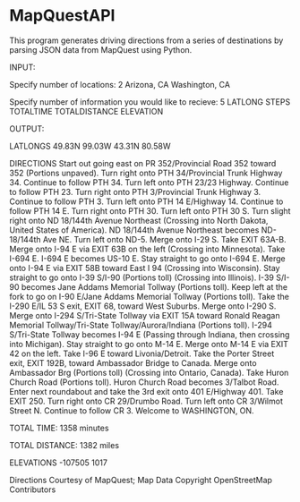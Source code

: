 # MapQuestAPI

This program generates driving directions from a series of destinations by parsing JSON data from
MapQuest using Python.


INPUT:

Specify number of locations: 2 
Arizona, CA
Washington, CA

Specify number of information you would like to recieve: 5 
LATLONG
STEPS
TOTALTIME
TOTALDISTANCE
ELEVATION

OUTPUT: 

LATLONGS
49.83N 99.03W
43.31N 80.58W

DIRECTIONS
Start out going east on PR 352/Provincial Road 352 toward 352 (Portions unpaved).
Turn right onto PTH 34/Provincial Trunk Highway 34. Continue to follow PTH 34.
Turn left onto PTH 23/23 Highway. Continue to follow PTH 23.
Turn right onto PTH 3/Provincial Trunk Highway 3. Continue to follow PTH 3.
Turn left onto PTH 14 E/Highway 14. Continue to follow PTH 14 E.
Turn right onto PTH 30.
Turn left onto PTH 30 S.
Turn slight right onto ND 18/144th Avenue Northeast (Crossing into North Dakota, United States of America).
ND 18/144th Avenue Northeast becomes ND-18/144th Ave NE.
Turn left onto ND-5.
Merge onto I-29 S.
Take EXIT 63A-B.
Merge onto I-94 E via EXIT 63B on the left (Crossing into Minnesota).
Take I-694 E.
I-694 E becomes US-10 E.
Stay straight to go onto I-694 E.
Merge onto I-94 E via EXIT 58B toward East I 94 (Crossing into Wisconsin).
Stay straight to go onto I-39 S/I-90 (Portions toll) (Crossing into Illinois).
I-39 S/I-90 becomes Jane Addams Memorial Tollway (Portions toll).
Keep left at the fork to go on I-90 E/Jane Addams Memorial Tollway (Portions toll).
Take the I-290 E/IL 53 S exit, EXIT 68, toward West Suburbs.
Merge onto I-290 S.
Merge onto I-294 S/Tri-State Tollway via EXIT 15A toward Ronald Reagan Memorial Tollway/Tri-State Tollway/Aurora/Indiana (Portions toll).
I-294 S/Tri-State Tollway becomes I-94 E (Passing through Indiana, then crossing into Michigan).
Stay straight to go onto M-14 E.
Merge onto M-14 E via EXIT 42 on the left.
Take I-96 E toward Livonia/Detroit.
Take the Porter Street exit, EXIT 192B, toward Ambassador Bridge to Canada.
Merge onto Ambassador Brg (Portions toll) (Crossing into Ontario, Canada).
Take Huron Church Road (Portions toll).
Huron Church Road becomes 3/Talbot Road.
Enter next roundabout and take the 3rd exit onto 401 E/Highway 401.
Take EXIT 250.
Turn right onto CR 29/Drumbo Road.
Turn left onto CR 3/Wilmot Street N. Continue to follow CR 3.
Welcome to WASHINGTON, ON.

TOTAL TIME: 1358 minutes

TOTAL DISTANCE: 1382 miles

ELEVATIONS
-107505
1017

Directions Courtesy of MapQuest; Map Data Copyright OpenStreetMap Contributors




